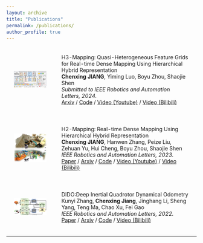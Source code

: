 ```yaml
---
layout: archive
title: "Publications"
permalink: /publications/
author_profile: true
---
```


<html>
    <table style="width:100%;border:0px;border-spacing:0px;border-collapse:separate;margin-right:auto;margin-left:auto;">
          <tr onmouseout="nightsight_stop()" onmouseover="nightsight_start()">
            <td style="padding:20px;width:25%;vertical-align:middle;border-left-style:none;border-bottom-style:none;border-top-style:none;border-right-style:none">
              <img src="../images/h3mapping.png" alt="hpp" style="border-style: none" >
            </td>
            <td style="padding:20px;width:75%;vertical-align:middle;border-left-style:none;border-bottom-style:none;border-top-style:none;border-right-style:none">
                <papertitle>H3-Mapping: Quasi-Heterogeneous Feature Grids for Real-time Dense Mapping Using Hierarchical Hybrid Representation
                </papertitle>
              <br>
                <strong>Chenxing JIANG</strong>, Yiming Luo, Boyu Zhou, Shaojie Shen
              <br>
              <em>Submitted to IEEE Robotics and Automation Letters, 2024.</em><br>
              <!-- <a href="https://ieeexplore.ieee.org/document/10243098">Paper</a> / -->
              <a href="https://arxiv.org/abs/2403.10821">Arxiv</a> /
              <a href="https://github.com/SYSU-STAR/H3-Mapping">Code</a> /
              <a href="https://youtu.be/VtQGvuDZSec">Video (Youtube)</a> /
              <a href="https://www.bilibili.com/video/BV1By421v7S8">Video (Bilibili)</a>
            </td>
          </tr>
    </table>
    <table style="width:100%;border:0px;border-spacing:0px;border-collapse:separate;margin-right:auto;margin-left:auto;">
          <tr onmouseout="nightsight_stop()" onmouseover="nightsight_start()">
            <td style="padding:20px;width:25%;vertical-align:middle;border-left-style:none;border-bottom-style:none;border-top-style:none;border-right-style:none">
              <img src="../images/h2mapping.jpg" alt="hpp" style="border-style: none" >
            </td>
            <td style="padding:20px;width:75%;vertical-align:middle;border-left-style:none;border-bottom-style:none;border-top-style:none;border-right-style:none">
                <papertitle>H2-Mapping: Real-time Dense Mapping Using Hierarchical Hybrid Representation
                </papertitle>
              <br>
                <strong>Chenxing JIANG</strong>, Hanwen Zhang, Peize Liu, Zehuan Yu, Hui Cheng, Boyu Zhou, Shaojie Shen
              <br>
              <em>IEEE Robotics and Automation Letters, 2023.</em><br>
              <a href="https://ieeexplore.ieee.org/document/10243098">Paper</a> /
              <a href="https://arxiv.org/abs/2306.03207">Arxiv</a> /
              <a href="https://github.com/SYSU-STAR/H2-Mapping">Code</a> /
              <a href="https://youtu.be/oR9MlfL86Vw">Video (Youtube)</a> /
              <a href="https://www.bilibili.com/video/BV1Ku411W7j2">Video (Bilibili)</a>
            </td>
          </tr>
    </table>
    <!-- <table style="width:100%;border:0px;border-spacing:0px;border-collapse:separate;margin-right:auto;margin-left:auto;">
          <tr onmouseout="nightsight_stop()" onmouseover="nightsight_start()">
            <td style="padding:20px;width:25%;vertical-align:middle;border-left-style:none;border-bottom-style:none;border-top-style:none;border-right-style:none">
              <img src="../images/wing.png" alt="hpp" style="border-style: none" >
            </td>
            <td style="padding:20px;width:75%;vertical-align:middle;border-left-style:none;border-bottom-style:none;border-top-style:none;border-right-style:none">
                <papertitle>WING: Wheel-Inertial-Neural Odometry with Ground Manifold Constraints
                </papertitle>
              <br>
                Kunyi Zhang, <strong>Chenxing Jiang (co-first)</strong>, Sheng Yang, Shaojie Shen, Chao Xu, Fei Gao
              <br>
              <em>Submitted to IEEE Transactions on Intelligent Transportation Systems, 2023.</em><br>
              <a href="https://github.com/JIANG-CX/jiang-cx.github.io/blob/master/paper/WING_Wheel-Inertial-Neural_Odometry_with_Ground_Manifold_Constraints.pdf">Paper</a> /
              <a href="https://github.com/zhangkunyi/zhangkunyi.github.io/blob/main/paper/ICRA2023_KyZhang.mp4">Video</a> 
            </td>
          </tr>
    </table> -->
    <table style="width:100%;border:0px;border-spacing:0px;border-collapse:separate;margin-right:auto;margin-left:auto;">
          <tr onmouseout="nightsight_stop()" onmouseover="nightsight_start()">
            <td style="padding:20px;width:25%;vertical-align:middle;border-left-style:none;border-bottom-style:none;border-top-style:none;border-right-style:none">
              <img src="../images/dido.png" alt="hpp" style="border-style: none" >
            </td>
            <td style="padding:20px;width:75%;vertical-align:middle;border-left-style:none;border-bottom-style:none;border-top-style:none;border-right-style:none">
                <papertitle>DIDO:Deep Inertial Quadrotor Dynamical Odometry
                </papertitle>
              <br>
                Kunyi Zhang, <strong>Chenxing Jiang</strong>, Jinghang Li, Sheng Yang, Teng Ma, Chao Xu, Fei Gao
              <br>
              <em>IEEE Robotics and Automation Letters, 2022.</em><br>
              <a href="https://ieeexplore.ieee.org/document/9817624">Paper</a> /
              <a href="https://arxiv.org/abs/2203.03149">Arxiv</a> /
              <a href="https://github.com/zhangkunyi/DIDO/">Code</a> /
              <a href="https://www.bilibili.com/video/BV1dU4y1Z773?spm_id_from=333.999.0.0">Video (Bilibili)</a>
            </td>
          </tr>
    </table>
</html>

<hr>
<script type='text/javascript' id='clustrmaps' src='//cdn.clustrmaps.com/map_v2.js?cl=ffffff&w=300&t=n&d=W25Fdb-NQUH1UObkKuunx_1va-9MG_ZujLrO3eIij5c'></script>
